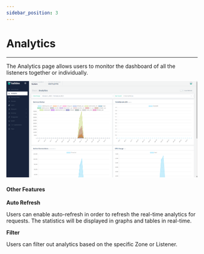 ```yaml
---
sidebar_position: 3
---
```


# Analytics

---

The Analytics page allows users to monitor the dashboard of all the listeners together or individually.   

![Analytics](/img/platform/v7/docs/analytics.png)

#### **Other Features**
**Auto Refresh**

Users can enable auto-refresh in order to refresh the real-time analytics for requests. The statistics will be displayed in graphs and tables in real-time.

**Filter**

Users can filter out analytics based on the specific Zone or Listener.